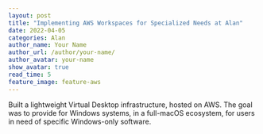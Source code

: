 ```yaml
---
layout: post
title: "Implementing AWS Workspaces for Specialized Needs at Alan"
date: 2022-04-05
categories: Alan
author_name: Your Name
author_url: /author/your-name/
author_avatar: your-name
show_avatar: true
read_time: 5
feature_image: feature-aws
---
```


Built a lightweight Virtual Desktop infrastructure, hosted on AWS.
The goal was to provide for Windows systems, in a full-macOS ecosystem, for users in need of specific Windows-only software.
